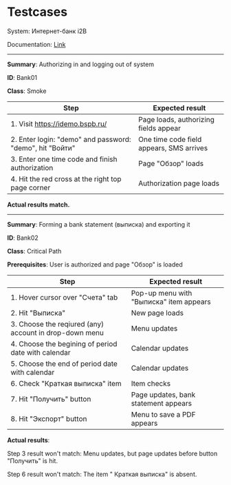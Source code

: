 # Testcases
System: Интернет-банк i2B

Documentation: [Link](https://bspb.ru/media/rukovodstvo_polzovatelja_i2_B_945386ba7f.pdf)

---

**Summary**: Authorizing in and logging out of system

**ID**: Bank01

**Class**: Smoke

| Step                                                                                    | Expected result                                               |
|-----------------------------------------------------------------------------------------|---------------------------------------------------------------|
| 1. Visit https://idemo.bspb.ru/                                                         | Page loads, authorizing fields appear                         |
| 2. Enter login: "demo" and password: "demo", hit "Войти"                                | One time code field appears, SMS arrives                      |
| 3. Enter one time code and finish authorization                                         | Page "Обзор" loads                                            |
| 4. Hit the red cross at the right top page corner                                       | Authorization page loads                                      |

**Actual results match.**

---

**Summary**: Forming a bank statement (выписка) and exporting it

**ID**: Bank02

**Class**: Critical Path

**Prerequisites**: User is authorized and page "Обзор" is loaded

| Step                                                                                    | Expected result                                               |
|-----------------------------------------------------------------------------------------|---------------------------------------------------------------|
| 1. Hover cursor over "Счета" tab                                                        | Pop-up menu with "Выписка" item appears                       |
| 2. Hit "Выписка"                                                                        | New page loads                                                |
| 3. Choose the reqiured (any) account in drop-down menu                                  | Menu updates                                                  |
| 4. Choose the begining of period date with calendar                                     | Calendar updates                                              |
| 5. Choose the end of period date with calendar                                          | Calendar updates                                              |
| 6. Check "Краткая выписка" item                                                         | Item checks                                                   |
| 7. Hit "Получить" button                                                                | Page updates, bank statement appears                          |
| 8. Hit "Экспорт" button                                                                 | Menu to save a PDF appears                                    |

**Actual results**:
 
 Step 3 result won't match: Menu updates, but page updates before button "Получить" is hit.
 
 Step 6 result won't match: The item " Краткая выписка" is absent.

